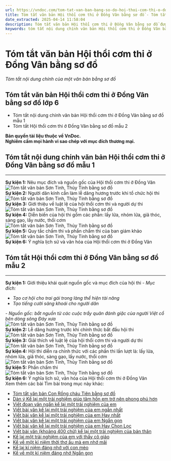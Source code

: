 ```yaml
---
url: https://vndoc.com/tom-tat-van-ban-bang-so-do-hoi-thoi-com-thi-o-dong-van-264990
title: Tóm tắt văn bản Hội thổi cơm thi ở Đồng Vân bằng sơ đồ - Tóm tắt nội dung chính của một văn bản bằng sơ đồ - VnDoc.com
date_extracted: 2025-04-14 11:58:04
description: Tóm tắt văn bản Hội thổi cơm thi ở Đồng Vân bằng sơ đồ được biên soạn nhằm giúp các em HS đạt kết quả tốt trong quá trình làm bài tập và học tập môn Ngữ văn lớp 6.
keywords: tóm tắt nội dung chính văn bản Hội thổi cơm thi ở Đồng Vân bằng sơ đồ,tóm tắt nội dung chính của văn bản Hội thổi cơm thi ở Đồng Vân bằng sơ đồ,tóm tắt văn bản Hội thổi cơm thi ở Đồng Vân bằng sơ đồ,tóm tắt văn bản Hội thổi cơm thi ở Đồng Vân,tóm tắt Hội thổi cơm thi ở Đồng Vân,tóm tắt văn bản Hội thổi cơm thi ở Đồng Vân lớp 6,tóm tắt Hội thổi cơm thi ở Đồng Vân lớp 6,tóm tắt Hội thổi cơm thi ở Đồng Vân bằng sơ đồtóm tắt nội dung chính của một văn bản bằng sơ đồ
---
```


# Tóm tắt văn bản Hội thổi cơm thi ở Đồng Vân bằng sơ đồ
 _Tóm tắt nội dung chính của một văn bản bằng sơ đồ_
## **Tóm tắt văn bản Hội thổi cơm thi ở Đồng Vân bằng sơ đồ lớp 6**
  * Tóm tắt nội dung chính văn bản Hội thổi cơm thi ở Đồng Vân bằng sơ đồ mẫu 1
  * Tóm tắt Hội thổi cơm thi ở Đồng Vân bằng sơ đồ mẫu 2

**Bản quyền tài liệu thuộc về VnDoc.**   
**Nghiêm cấm mọi hành vi sao chép với mục đích thương mại.**
## **Tóm tắt nội dung chính văn bản Hội thổi cơm thi ở Đồng Vân bằng sơ đồ mẫu 1**  
---  
**Sự kiện 1:** Nêu mục đích và nguồn gốc của Hội thổi cơm thi ở Đồng Vân  
![Tóm tắt văn bản Sơn Tinh, Thủy Tinh bằng sơ đồ](https://i.vdoc.vn/data/image/2022/08/22/mui-ten.jpg)  
**Sự kiện 2:** Người dân kính cẩn làm lễ dâng hương trước khi tổ chức hội thi  
![Tóm tắt văn bản Sơn Tinh, Thủy Tinh bằng sơ đồ](https://i.vdoc.vn/data/image/2022/08/22/mui-ten.jpg)  
**Sự kiện 3:** Giới thiệu về luật lệ của hội thổi cơm thi và người dự thi  
![Tóm tắt văn bản Sơn Tinh, Thủy Tinh bằng sơ đồ](https://i.vdoc.vn/data/image/2022/08/22/mui-ten.jpg)  
**Sự kiện 4:** Diễn biến của hội thi gồm các phần: lấy lửa, nhóm lửa, giã thóc, sàng gạo, lấy nước, thổi cơm  
![Tóm tắt văn bản Sơn Tinh, Thủy Tinh bằng sơ đồ](https://i.vdoc.vn/data/image/2022/08/22/mui-ten.jpg)  
**Sự kiện 5:** Quy tắc chấm thi và phần chấm thi của ban giám khảo  
![Tóm tắt văn bản Sơn Tinh, Thủy Tinh bằng sơ đồ](https://i.vdoc.vn/data/image/2022/08/22/mui-ten.jpg)  
**Sự kiện 6:** Ý nghĩa lịch sử và văn hóa của Hội thổi cơm thi ở Đồng Vân  
## **Tóm tắt Hội thổi cơm thi ở Đồng Vân bằng sơ đồ mẫu 2**  
---  
**Sự kiện 1:** Giới thiệu khái quát nguồn gốc và mục đích của hội thi _\- Mục đích:_
  * _Tạo cơ hội cho trai gái trong làng thể hiện tài năng_
  *  _Tạo tiếng cười sảng khoái cho người dân_

 _\- Nguồn gốc: bắt nguồn từ các cuộc trẩy quân đánh giặc của người Việt cổ bên dòng sông Đáy xưa_  
![Tóm tắt văn bản Sơn Tinh, Thủy Tinh bằng sơ đồ](https://i.vdoc.vn/data/image/2022/08/22/mui-ten.jpg)  
**Sự kiện 2:** Lễ dâng hương trước khi chính thức bắt đầu hội thi  
![Tóm tắt văn bản Sơn Tinh, Thủy Tinh bằng sơ đồ](https://i.vdoc.vn/data/image/2022/08/22/mui-ten.jpg)  
**Sự kiện 3:** Giải thích về luật lệ của hội thổi cơm thi và người dự thi  
![Tóm tắt văn bản Sơn Tinh, Thủy Tinh bằng sơ đồ](https://i.vdoc.vn/data/image/2022/08/22/mui-ten.jpg)  
**Sự kiện 4:** Hội thi diễn ra chính thức với các phần thi lần lượt là: lấy lửa, nhóm lửa, giã thóc, sàng gạo, lấy nước, thổi cơm  
![Tóm tắt văn bản Sơn Tinh, Thủy Tinh bằng sơ đồ](https://i.vdoc.vn/data/image/2022/08/22/mui-ten.jpg)  
**Sự kiện 5:** Phần chấm thi  
![Tóm tắt văn bản Sơn Tinh, Thủy Tinh bằng sơ đồ](https://i.vdoc.vn/data/image/2022/08/22/mui-ten.jpg)  
**Sự kiện 6:** Ý nghĩa lịch sử, văn hóa của Hội thổi cơm thi ở Đồng Vân  
Xem thêm các bài Tìm bài trong mục này khác:
  * [Tóm tắt văn bản Con Rồng cháu Tiên bằng sơ đồ](</tom-tat-truyen-con-rong-chau-tien-138791>)
  * [Dàn ý Kể lại một trải nghiệm giúp tâm hồn em trở nên phong phú hơn](</dan-y-ke-lai-mot-trai-nghiem-giup-tam-hon-em-tro-nen-phong-phu-hon-259947>)
  * [Viết đoạn văn ngắn kể lại một trải nghiệm của em](<https://vndoc.com/viet-mot-doan-van-ngan-8-10-cau-ve-mot-trai-nghiem-giup-tam-hon-em-tro-nen-phong-phu-hon-273896>)
  * [Viết bài văn kể lại một trải nghiệm của em ngắn nhất](</viet-bai-van-ke-lai-mot-trai-nghiem-cua-em-ngan-nhat-248421>)
  * [Viết bài văn kể lại một trải nghiệm của em Hay nhất](</viet-mot-bai-van-ke-lai-mot-trai-nghiem-giup-tam-hon-em-tro-nen-phong-phu-hon-259945>)
  * [Viết bài văn kể lại một trải nghiệm của em Ngắn gọn](</ke-lai-mot-trai-nghiem-giup-tam-hon-em-tro-nen-phong-phu-hon-ngan-gon-259946>)
  * [Viết bài văn kể lại một trải nghiệm của em Hay Chọn Lọc](<https://vndoc.com/ke-lai-mot-trai-nghiem-giup-tam-hon-em-tro-nen-phong-phu-hon-273886>)
  * [Viết bài văn \(khoảng 400 chữ\) kể lại một trải nghiệm của bản thân](</viet-mot-bai-van-khoang-400-chu-ke-lai-mot-trai-nghiem-giup-tam-hon-em-tro-nen-phong-phu-hon-273888>)
  * [Kể lại một trải nghiệm của em với thầy cô giáo](</ke-lai-mot-trai-nghiem-cua-em-voi-thay-co-giao-ngan-gon-282595>)
  * [Kể về một kỉ niệm thời thơ ấu mà em nhớ mãi](</van-mau-lop-5-ke-mot-ky-niem-dang-nho-nhat-trong-thoi-tho-au-115514>)
  * [Kể lại kỉ niệm đáng nhớ với con mèo](</ke-lai-ki-niem-dang-nho-voi-con-meo-154303>)
  * [Kể về một kỉ niệm đáng nhớ Ngắn gọn](</bai-viet-so-3-lop-6-de-1-ke-ve-mot-ki-niem-dang-nho-duoc-khen-bi-che-gap-may-gap-rui-bi-hieu-lam-132608>)


